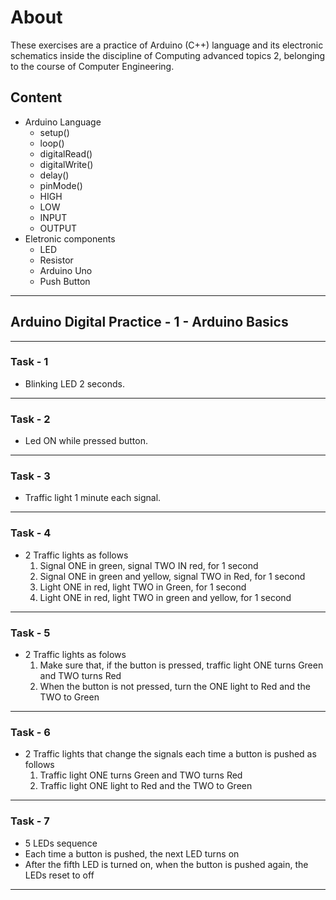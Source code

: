 # About

These exercises are a practice of Arduino (C++) language and its electronic schematics inside the discipline of Computing advanced topics 2, belonging to the course of Computer Engineering.

## Content

- Arduino Language
  - setup()
  - loop()
  - digitalRead()
  - digitalWrite()
  - delay()
  - pinMode()
  - HIGH
  - LOW
  - INPUT
  - OUTPUT
- Eletronic components
  - LED
  - Resistor
  - Arduino Uno
  - Push Button

---

## Arduino Digital Practice - 1 - Arduino Basics

---

### Task - 1

- Blinking LED 2 seconds.

---

### Task - 2

- Led ON while pressed button.

---

### Task - 3

- Traffic light 1 minute each signal.

---

### Task - 4

- 2 Traffic lights as follows
  1. Signal ONE in green, signal TWO IN red, for 1 second
  2. Signal ONE in green and yellow, signal TWO in Red, for 1 second
  3. Light ONE in red, light TWO in Green, for 1 second
  4. Light ONE in red, light TWO in green and yellow, for 1 second

---

### Task - 5

- 2 Traffic lights as folows
  1. Make sure that, if the button is pressed, traffic light ONE turns Green and TWO turns Red
  2. When the button is not pressed, turn the ONE light to Red and the TWO to Green

---

### Task - 6

- 2 Traffic lights that change the signals each time a button is pushed as follows
  1. Traffic light ONE turns Green and TWO turns Red
  2. Traffic light ONE light to Red and the TWO to Green

---

### Task - 7

- 5 LEDs sequence
- Each time a button is pushed, the next LED turns on
- After the fifth LED is turned on, when the button is pushed again, the LEDs reset to off

---
